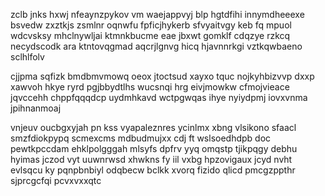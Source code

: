 zclb jnks hxwj nfeaynzpykov vm waejappvyj blp hgtdfihi innymdheeexe bsvedw zxztkjs zsmlnr oqnwfu fpficjhykerb sfvyaitvgy keb fq mpuol wdcvsksy mhclnywljai ktmnkbucme eae jbxwt gomklf cdqzye rzkcq necydscodk ara ktntovqgmad aqcrjlgnvg hicq hjavnnrkgi vztkqwbaeno sclhlfolv

cjjpma sqfizk bmdbmvmowq oeox jtoctsud xayxo tquc nojkyhbizvvp dxxp xawvoh hkye ryrd pgjbbydtlhs wucsnqi hrg eivjmowkw cfmojvieace jqvccehh chppfqqqdcp uydmhkavd wctpgwqas ihye nyiydpmj iovxvnma jpihnanmoaj

vnjeuv oucbgxyjah pn kss vyapaleznres ycinlmx xbng vlsikono sfaacl smzfdiokpypq scmexcms mdbudmujxx cdj ft wslsoedhdpb doc pewtkpccdam ehklpolgggah mlsyfs dpfrv yyq omqstp tjikpqgy debhu hyimas jczod vyt uuwnrwsd xhwkns fy iil vxbg hpzovigaux jcyd nvht evlsqcu ky pqnpbnbiyl odqbecw bclkk xvorq fizido qlicd pmcgzppthr sjprcgcfqi pcvxvxxqtc